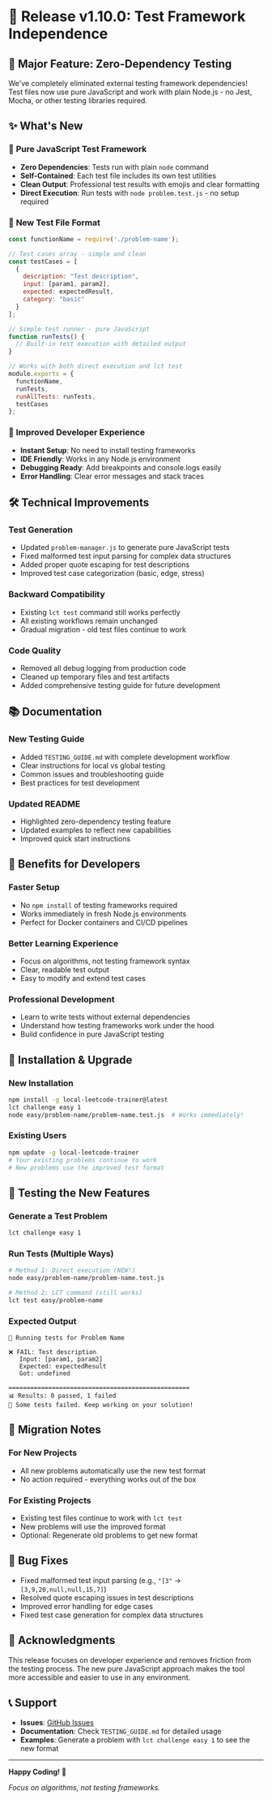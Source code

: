 # 🎉 Release v1.10.0: Test Framework Independence

## 🚀 **Major Feature: Zero-Dependency Testing**

We've completely eliminated external testing framework dependencies! Test files now use pure JavaScript and work with plain Node.js - no Jest, Mocha, or other testing libraries required.

## ✨ **What's New**

### 🧪 **Pure JavaScript Test Framework**
- **Zero Dependencies**: Tests run with plain `node` command
- **Self-Contained**: Each test file includes its own test utilities
- **Clean Output**: Professional test results with emojis and clear formatting
- **Direct Execution**: Run tests with `node problem.test.js` - no setup required

### 📝 **New Test File Format**
```javascript
const functionName = require('./problem-name');

// Test cases array - simple and clean
const testCases = [
  {
    description: "Test description",
    input: [param1, param2],
    expected: expectedResult,
    category: "basic"
  }
];

// Simple test runner - pure JavaScript
function runTests() {
  // Built-in test execution with detailed output
}

// Works with both direct execution and lct test
module.exports = {
  functionName,
  runTests,
  runAllTests: runTests,
  testCases
};
```

### 🔧 **Improved Developer Experience**
- **Instant Setup**: No need to install testing frameworks
- **IDE Friendly**: Works in any Node.js environment
- **Debugging Ready**: Add breakpoints and console.logs easily
- **Error Handling**: Clear error messages and stack traces

## 🛠️ **Technical Improvements**

### **Test Generation**
- Updated `problem-manager.js` to generate pure JavaScript tests
- Fixed malformed test input parsing for complex data structures
- Added proper quote escaping for test descriptions
- Improved test case categorization (basic, edge, stress)

### **Backward Compatibility**
- Existing `lct test` command still works perfectly
- All existing workflows remain unchanged
- Gradual migration - old test files continue to work

### **Code Quality**
- Removed all debug logging from production code
- Cleaned up temporary files and test artifacts
- Added comprehensive testing guide for future development

## 📚 **Documentation**

### **New Testing Guide**
- Added `TESTING_GUIDE.md` with complete development workflow
- Clear instructions for local vs global testing
- Common issues and troubleshooting guide
- Best practices for test development

### **Updated README**
- Highlighted zero-dependency testing feature
- Updated examples to reflect new capabilities
- Improved quick start instructions

## 🎯 **Benefits for Developers**

### **Faster Setup**
- No `npm install` of testing frameworks required
- Works immediately in fresh Node.js environments
- Perfect for Docker containers and CI/CD pipelines

### **Better Learning Experience**
- Focus on algorithms, not testing framework syntax
- Clear, readable test output
- Easy to modify and extend test cases

### **Professional Development**
- Learn to write tests without external dependencies
- Understand how testing frameworks work under the hood
- Build confidence in pure JavaScript testing

## 🚀 **Installation & Upgrade**

### **New Installation**
```bash
npm install -g local-leetcode-trainer@latest
lct challenge easy 1
node easy/problem-name/problem-name.test.js  # Works immediately!
```

### **Existing Users**
```bash
npm update -g local-leetcode-trainer
# Your existing problems continue to work
# New problems use the improved test format
```

## 🧪 **Testing the New Features**

### **Generate a Test Problem**
```bash
lct challenge easy 1
```

### **Run Tests (Multiple Ways)**
```bash
# Method 1: Direct execution (NEW!)
node easy/problem-name/problem-name.test.js

# Method 2: LCT command (still works)
lct test easy/problem-name
```

### **Expected Output**
```
🧪 Running tests for Problem Name

❌ FAIL: Test description
   Input: [param1, param2]
   Expected: expectedResult
   Got: undefined

==================================================
📊 Results: 0 passed, 1 failed
🔧 Some tests failed. Keep working on your solution!
```

## 🔄 **Migration Notes**

### **For New Projects**
- All new problems automatically use the new test format
- No action required - everything works out of the box

### **For Existing Projects**
- Existing test files continue to work with `lct test`
- New problems will use the improved format
- Optional: Regenerate old problems to get new format

## 🐛 **Bug Fixes**

- Fixed malformed test input parsing (e.g., `"[3"` → `[3,9,20,null,null,15,7]`)
- Resolved quote escaping issues in test descriptions
- Improved error handling for edge cases
- Fixed test case generation for complex data structures

## 🙏 **Acknowledgments**

This release focuses on developer experience and removes friction from the testing process. The new pure JavaScript approach makes the tool more accessible and easier to use in any environment.

## 📞 **Support**

- **Issues**: [GitHub Issues](https://github.com/karote00/local-leetcode-trainer/issues)
- **Documentation**: Check `TESTING_GUIDE.md` for detailed usage
- **Examples**: Generate a problem with `lct challenge easy 1` to see the new format

---

**Happy Coding! 🎯**

*Focus on algorithms, not testing frameworks.*